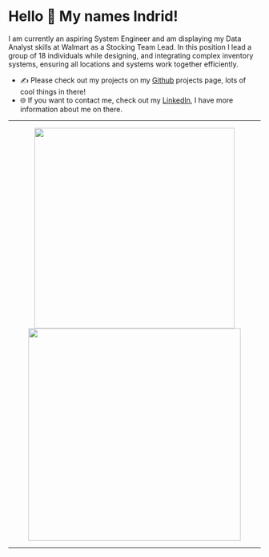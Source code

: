 
# Hello 👋 My names Indrid!
I am currently an aspiring System Engineer and am displaying my Data Analyst skills at Walmart as a Stocking Team Lead. In this position I lead a group of 18 individuals while designing, and integrating complex inventory systems, ensuring all locations and systems work together efficiently.

- ✍️ Please check out my projects on my [Github](https://github.com/Pukabear?tab=projects) projects page, lots of cool things in there!
- 🌐 If you want to contact me, check out my [LinkedIn](https://www.linkedin.com/in/indrid-puka/), I have more information about me on there.

---
<p align="center">
  <img src="https://github-readme-stats.vercel.app/api?username=Pukabear&show_icons=true&theme=merko" width="400">
  <img src="https://github-readme-streak-stats.herokuapp.com?user=Pukabear&theme=merko&hide_border=false" width="424">
</p>

---

